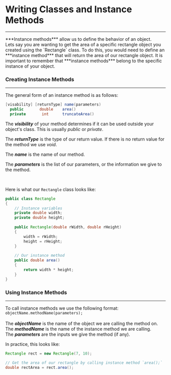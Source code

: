 # Writing Classes and Instance Methods
<hr>
***Instance methods*** allow us to define the behavior of an object.
<br>
Lets say you are wanting to get the area of a specific rectangle object you created using the `Rectangle` class. To do this, you would need to define an ***instance method*** that will return the area of our rectangle object. It is important to remember that ***instance methods*** belong to the specific instance of your object. 

### Creating Instance Methods
<hr>

The general form of an instance method is as follows:
```Java
[visability] [returnType] name(parameters)
  public       double    area()
  private       int      truncateArea()
```

The ***visibility*** of your method determines if it can be used outside your object's class. This is usually *public* or *private*.

The ***returnType*** is the type of our return value. If there is no return value for the method we use *void*.

The ***name*** is the name of our method.

The ***parameters*** is the list of our parameters, or the information we give to the method.

<br>

Here is what our `Rectangle` class looks like:

```Java
public class Rectangle
{
    // Instance variables
    private double width;
    private double height;
    
    public Rectangle(double rWidth, double rHeight)
    {
        width = rWidth;
        height = rHeight;
    }
    
    // Our instance method
    public double area()
    {
        return width * height;
    }
}
```

### Using Instance Methods
<hr>

To call instance methods we use the following format: `objectName.methodName(parameters);`
<br>
<br>
The ***objectName*** is the name of the object we are calling the method on.
<br>
The ***methodName*** is the name of the instance method we are calling.
<br>
The ***parameters*** are the inputs we give the method (if any).

In practice, this looks like:

```Java
Rectangle rect = new Rectangle(7, 10);

// Get the area of our rectangle by calling instance method `area();`
double rectArea = rect.area();
```
